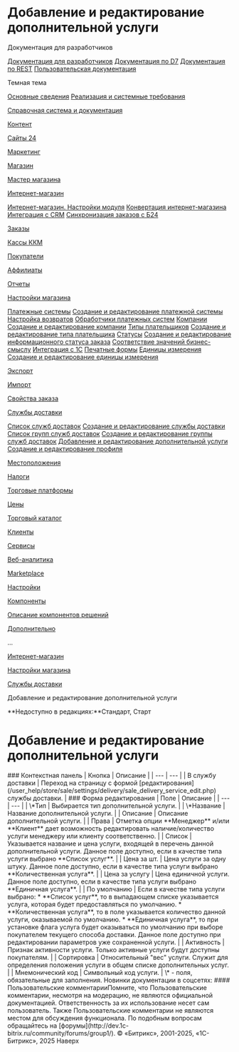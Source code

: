 # Добавление и редактирование дополнительной услуги

Документация для разработчиков

[Документация для разработчиков](https://dev.1c-bitrix.ru/api_help/)
[Документация по D7](https://dev.1c-bitrix.ru/api_d7/)
[Документация по REST](https://dev.1c-bitrix.ru/rest_help/)
[Пользовательская документация](https://dev.1c-bitrix.ru/user_help/)

Темная тема

[Основные сведения](/user_help/index.php)
[Реализация и системные требования](/user_help/reqintro.php)

[Справочная система и документация](/user_help/help/index.php)

[Контент](/user_help/content/index.php)

[Сайты 24](/user_help/sites24/index.php)

[Маркетинг](/user_help/marketing/index.php)

[Магазин](/user_help/store/index.php)

[Мастер магазина](/user_help/store/storeassist.php)

[Интернет-магазин](/user_help/store/sale/index.php)

[Интернет-магазин. Настройки модуля](/user_help/store/sale/settings_sale.php)
[Конвертация интернет-магазина](/user_help/store/sale/sale_converter.php)
[Интеграция с CRM](/user_help/store/sale/sale_crm.php)
[Синхронизация заказов с Б24](/user_help/store/sale/sale_order_crm.php)

[Заказы](/user_help/store/sale/orders/index.php)

[Кассы ККМ](/user_help/store/sale/cashbox/index.php)

[Покупатели](/user_help/store/sale/user_accounts/index.php)

[Аффилиаты](/user_help/store/sale/affiliates/index.php)

[Отчеты](/user_help/store/sale/statistic/index.php)

[Настройки магазина](/user_help/store/sale/settings/index.php)

[Платежные системы](/user_help/store/sale/settings/sale_pay_system.php)
[Создание и редактирование платежной системы](/user_help/store/sale/settings/sale_pay_system_edit.php)
[Настройка возвратов](/user_help/store/sale/settings/sale_ps_handler_refund.php)
[Обработчики платежных систем](/user_help/store/sale/settings/sale_pay_system_file.php)
[Компании](/user_help/store/sale/settings/sale_company.php)
[Создание и редактирование компании](/user_help/store/sale/settings/sale_company_edit.php)
[Типы плательщиков](/user_help/store/sale/settings/sale_person_type.php)
[Создание и редактирование типа плательщика](/user_help/store/sale/settings/sale_person_type_edit.php)
[Статусы](/user_help/store/sale/settings/sale_status.php)
[Создание и редактирование информационного статуса заказа](/user_help/store/sale/settings/sale_status_edit.php)
[Соответствие значений бизнес-смыслу](/user_help/store/sale/settings/sale_business_value.php)
[Интеграция с 1С](/user_help/store/sale/settings/1c_admin.php)
[Печатные формы](/user_help/store/sale/settings/print_form.php)
[Единицы измерения](/user_help/store/sale/settings/cat_measure_list.php)
[Создание и редактирование единицы измерения](/user_help/store/sale/settings/cat_measure_edit.php)

[Экспорт](/user_help/store/sale/settings/export/index.php)

[Импорт](/user_help/store/sale/settings/import/index.php)

[Свойства заказа](/user_help/store/sale/settings/order_props/index.php)

[Службы доставки](/user_help/store/sale/settings/delivery/index.php)

[Список служб доставок](/user_help/store/sale/settings/delivery/sale_delivery_service_list.php)
[Создание и редактирование службы доставки](/user_help/store/sale/settings/delivery/sale_delivery_service_edit.php)
[Список групп служб доставок](/user_help/store/sale/settings/delivery/sale_delivery_group_list.php)
[Создание и редактирование группы служб доставок](/user_help/store/sale/settings/delivery/sale_delivery_group_edit.php)
[Добавление и редактирование дополнительной услуги](/user_help/store/sale/settings/delivery/sale_delivery_eservice_edit.php)
[Создание и редактирование профиля](/user_help/store/sale/settings/delivery/sale_delivery_profile_edit.php)

[Местоположения](/user_help/store/sale/settings/location2/index.php)

[Налоги](/user_help/store/sale/settings/tax/index.php)

[Торговые платформы](/user_help/store/sale/settings/trandingplatforms/index.php)

[Цены](/user_help/store/sale/settings/prices/index.php)

[Торговый каталог](/user_help/store/catalog/index.php)

[Клиенты](/user_help/clients/index.php)

[Сервисы](/user_help/service/index.php)

[Веб-аналитика](/user_help/statistic/index.php)

[Marketplace](/user_help/marketplace/index.php)

[Настройки](/user_help/settings/index.php)

[Компоненты](/user_help/components/index.php)

[Описание компонентов решений](/user_help/description_decisions/index.php)

[Дополнительно](/user_help/additional/index.php)

...

[Интернет-магазин](/user_help/store/sale/index.php)

[Настройки магазина](/user_help/store/sale/settings/index.php)

[Службы доставки](/user_help/store/sale/settings/delivery/index.php)

Добавление и редактирование дополнительной услуги

**Недоступно в редакциях:**Стандарт, Старт

# Добавление и редактирование дополнительной услуги

<!--
<h4 id="topictoctitle">В этом разделе
- [Контекстная панель](#menu)
- [Форма редактирования](#form)
- [Кнопки управления](#buttons)
--!>

### Контекстная панель

| Кнопка | Описание |
| --- | --- |
| В службу доставки | Переход на страницу с формой [редактирования](/user_help/store/sale/settings/delivery/sale_delivery_service_edit.php) службы доставки. |

### Форма редактирования

| Поле | Описание |
| --- | --- |
| \*Тип | Выбирается тип дополнительной услуги. |
| \*Название | Название дополнительной услуги. |
| Описание | Описание дополнительной услуги. |
| Права | Отметка опции **Менеджер** и/или **Клиент** дает возможность редактировать наличие/количество услуги менеджеру или клиенту соответственно. |
| Список | Указывается название и цена услуги, входящей в перечень данной дополнительной услуги.   Данное поле доступно, если в качестве типа услуги выбрано **Список услуг**. |
| Цена за шт. | Цена услуги за одну штуку.    Данное поле доступно, если в качестве типа услуги выбрано **Количественная услуга**. |
| Цена за услугу | Цена единичной услуги.    Данное поле доступно, если в качестве типа услуги выбрано **Единичная услуга**. |
| По умолчанию | Если в качестве типа услуги выбрано:  * **Список услуг**, то в выпадающем списке указывается услуга, которая будет предоставляться по умолчанию. * **Количественная услуга**, то в поле указывается количество данной услуги, оказываемой по умолчанию. * **Единичная услуга**, то при установке флага услуга будет оказываться по умолчанию при выборе покупателем текущего способа доставки.  Данное поле доступно при редактировании параметров уже сохраненной услуги. |
| Активность | Признак активности услуги. Только активные услуги будут доступны покупателям. |
| Сортировка | Относительный "вес" услуги. Служит для определения положения услуги в общем списке дополнительных услуг. |
| Мнемонический код | Символьный код услуги. |

\* - поля, обязательные для заполнения.

<!--
<h4>Кнопки управления

| Кнопка | Описание |
| --- | --- |
| Сохранить | Сохранение внесённых изменений. Переход на страницу с формой [редактирования](/user_help/store/sale/settings/delivery/sale_delivery_service_edit.php) службы доставки. |
| Применить | Применение внесённых изменений. Продолжение редактирования параметров услуги. |
| Отменить | Отмена внесённых изменений. Возврат первоначальных значений параметров. |

--!>

Новинки документации в соцсетях:

#### Пользовательские комментарииПомните, что Пользовательские комментарии, несмотря на модерацию, не являются официальной документацией. Ответственность за их использование несет сам пользователь. Также Пользовательские комментарии не являются местом для обсуждения функционала. По подобным вопросам обращайтесь на [форумы](http://dev.1c-bitrix.ru/community/forums/group1/).

© «Битрикс», 2001-2025, «1С-Битрикс», 2025

Наверх